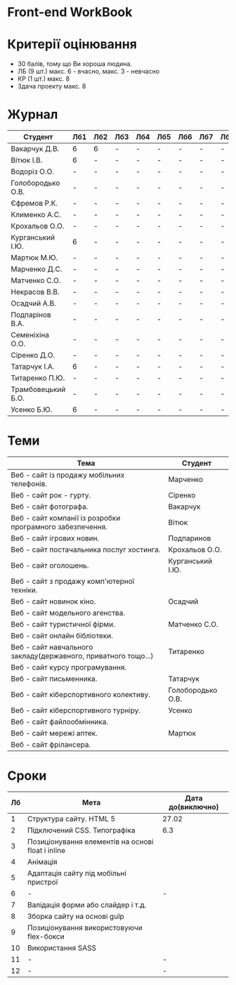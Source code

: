 # Front-end WorkBook

# Критерії оцінювання

- 30 балів, тому що Ви хороша людина.
- ЛБ (9 шт.) макс. 6 - вчасно, макс. 3 - невчасно
- КР (1 шт.) макс. 8
- Здача проекту макс. 8

# Журнал

|Студент|Лб1|Лб2|Лб3|Лб4|Лб5|Лб6|Лб7|Лб8|Лб9|КР|ПР|
|-|-|-|-|-|-|-|-|-|-|-|-|
|Вакарчук Д.В.|6|6|-|-|-|-|-|-|-|-|-|
|Вітюк І.В.|6|-|-|-|-|-|-|-|-|-|-|
|Водоріз О.О.|-|-|-|-|-|-|-|-|-|-|-|
|Голобородько О.В.|-|-|-|-|-|-|-|-|-|-|-|
|Єфремов Р.К.|-|-|-|-|-|-|-|-|-|-|-|
|Клименко А.С.|-|-|-|-|-|-|-|-|-|-|-|
|Крохальов О.О.|-|-|-|-|-|-|-|-|-|-|-|
|Курганський І.Ю.|6|-|-|-|-|-|-|-|-|-|-|
|Мартюк М.Ю.|-|-|-|-|-|-|-|-|-|-|-|
|Марченко Д.С.|-|-|-|-|-|-|-|-|-|-|-|
|Матченко С.О.|-|-|-|-|-|-|-|-|-|-|-|
|Некрасов В.В.|-|-|-|-|-|-|-|-|-|-|-|
|Осадчий А.В.|-|-|-|-|-|-|-|-|-|-|-|
|Подпарінов В.А.|-|-|-|-|-|-|-|-|-|-|-|
|Семеніхіна О.О.|-|-|-|-|-|-|-|-|-|-|-|
|Сіренко Д.О.|-|-|-|-|-|-|-|-|-|-|-|
|Татарчук І.А.|6|-|-|-|-|-|-|-|-|-|-|
|Титаренко П.Ю.|-|-|-|-|-|-|-|-|-|-|-|
|Трамбовецький Б.О.|-|-|-|-|-|-|-|-|-|-|-|
|Усенко Б.Ю.|6|-|-|-|-|-|-|-|-|-|-|

# Теми

|Тема|Студент|
|-|-|
|Веб - сайт із продажу мобільних телефонів.|Марченко|
|Веб - сайт рок - гурту.|Сіренко|
|Веб - сайт фотографа.|Вакарчук|
|Веб - сайт компанії із розробки програмного забезпечення.|Вітюк|
|Веб - сайт ігрових новин.|Подпаринов|
|Веб - сайт постачальника послуг хостинга.|Крохальов О.О.|
|Веб - сайт оголошень.|Курганський І.Ю.|
|Веб - сайт з продажу комп'ютерної техніки.||
|Веб - сайт новинок кіно.|Осадчий|
|Веб - сайт модельного агенства.||
|Веб - сайт туристичної фірми.|Матченко С.О.|
|Веб - сайт онлайн бібліотеки.||
|Веб - сайт навчального закладу(державного, приватного тощо...)|Титаренко|
|Веб - сайт курсу програмування.||
|Веб - сайт письменника.|Татарчук|
|Веб - сайт кіберспортивного колективу.|Голобородько О.В.|
|Веб - сайт кіберспортивного турніру.|Усенко|
|Веб - сайт файлообмінника.||
|Веб - сайт мережі аптек.|Мартюк|
|Веб - сайт фрілансера.||

# Сроки

|Лб|Мета|Дата до(виключно)|
|-|-|-|
|1|Структура сайту. HTML 5|27.02|
|2|Підключений CSS. Типографіка|6.3|
|3|Позиціонування елементів на основі float і inline||
|4|Анімація||
|5|Адаптація сайту під мобільні пристрої||
|6|-|-|
|7|Валідація форми або слайдер і т.д.||
|8|Зборка сайту на основі gulp||
|9|Позиціонування використовуючи flex-бокси||
|10|Використання SASS||
|11|-|-|
|12|-|-|
